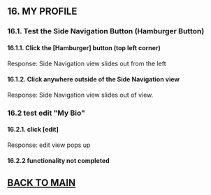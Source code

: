 ## 16. MY PROFILE

### 16.1. Test the Side Navigation Button (Hamburger Button)
#### 16.1.1. Click the [Hamburger] button (top left corner) 
Response: Side Navigation view slides out from the left
#### 16.1.2. Click anywhere outside of the Side Navigation view
Response: Side Navigation view slides out of view.

### 16.2 test edit "My Bio"
#### 16.2.1. click [edit]
Response: edit view pops up
#### 16.2.2 **functionality not completed**

## [BACK TO MAIN](https://github.com/MilitaryMobile/xd-regression-test/blob/master/README.md)
